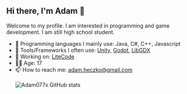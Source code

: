 ##  Hi there, I'm Adam 👋
Welcome to my profile. I am interested in programming and game development. I am still high school student. 

- 🔨 Programming languages I mainly use: Java, C#, C++, Javascript
- 🔧 Tools/Frameworks I often use: [Unity](https://unity.com/), [Godot](https://godotengine.org/), [LibGDX](https://libgdx.com/)
- 🔭 Working on: [LiteCode](http://litecode.net/)
- 👦🏻 Age: 17
- 📫 How to reach me: adam.heczko@gmail.com\
\
![Adam077x GitHub stats](https://github-readme-stats.vercel.app/api?username=adam077x&include_all_commits=true)

